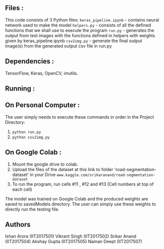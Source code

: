 ## Files :
This code consists of 3 Python files:
`keras_pipeline.ipynb` - contains neural network used to make the model
`helpers.py` - consists of all the defined functions that we shall use to execute the program
`run.py` - generates the output from test images with the functions defined in helpers with weights given by keras_pipeline.ipynb
`csv2img.py` - generate the final output image(s) from the generated output csv file in run.py

## Dependencies :
TensorFlow,
Keras,
OpenCV,
imutils.


## Running :
## On Personal Computer :
The user simply needs to execute these commands in order in the Project Directory:
1. `python run.py`
2. `python csv2img.py`
## On Google Colab :
1. Mount the google drive to colab.
2. Upload the files of the dataset at this link to folder 'road-segmentation-dataset' in your Drive
    `www.kaggle.com/srikaranand/road-segmentation-dataset`
3. To run the program,  run cells #11 , #12 and #13  (Cell numbers at top of each cell)

The model was trained on Google Colab and the produced weights are saved to savedModels directory. The user can simply use these weights to directly run the testing file.

## Authors
Ishan Arora (IIT2017501)
Vikrant Singh (IIT2017502)
Srikar Anand (IIT2017504)
Akshay Gupta (IIT2017505)
Naman Deept (IIT2017507)